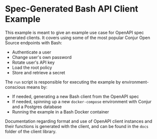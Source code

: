 # Spec-Generated Bash API Client Example

This example is meant to give an example use case for OpenAPI spec generated clients.
It covers using some of the most popular Conjur Open Source endpoints with Bash:
- Authenticate a user
- Change user's own password
- Rotate user's API key
- Load the root policy
- Store and retrieve a secret

The `run` script is responsible for executing the example by environment-conscious means by:
- If needed, generating a new Bash client from the OpenAPI spec
- If needed, spinning up a new `docker-compose` environment with Conjur and a Postgres database
- Running the example in a Bash Docker container

Documentation regarding format and use of OpenAPI client instances and their functions is
generated with the client, and can be found in the `docs` folder of the client library.
